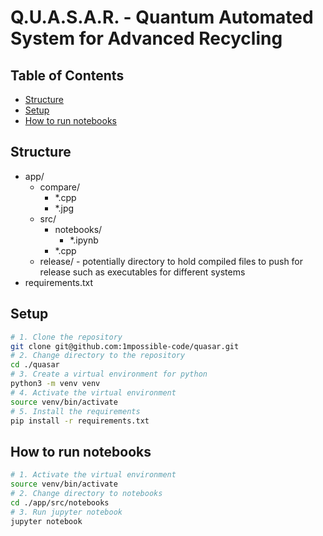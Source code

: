 # Q.U.A.S.A.R. - Quantum Automated System for Advanced Recycling


## Table of Contents
- [Structure](#structure)
- [Setup](#setup)
- [How to run notebooks](#how-to-run-notebooks)

## Structure

- app/
  - compare/
    - *.cpp
    - *.jpg
  - src/
    - notebooks/
      - *.ipynb
    - *.cpp
  - release/ - potentially directory to hold compiled files to push for release such as executables for different systems
- requirements.txt

## Setup

```bash
# 1. Clone the repository
git clone git@github.com:1mpossible-code/quasar.git
# 2. Change directory to the repository
cd ./quasar
# 3. Create a virtual environment for python
python3 -m venv venv
# 4. Activate the virtual environment
source venv/bin/activate
# 5. Install the requirements
pip install -r requirements.txt
```

## How to run notebooks

```bash
# 1. Activate the virtual environment
source venv/bin/activate
# 2. Change directory to notebooks
cd ./app/src/notebooks
# 3. Run jupyter notebook
jupyter notebook
```